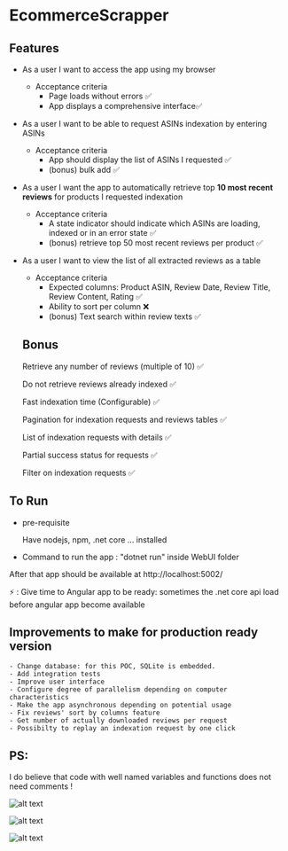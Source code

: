 # EcommerceScrapper

## Features

- As a user I want to access the app using my browser
    - Acceptance criteria
        - Page loads without errors ✅
        - App displays a comprehensive interface✅
- As a user I want to be able to request ASINs indexation by entering ASINs
    - Acceptance criteria
        - App should display the list of ASINs I requested ✅
        - (bonus) bulk add ✅
- As a user I want the app to automatically retrieve top **10 most recent reviews** for products I requested indexation
    - Acceptance criteria
        - A state indicator should indicate which ASINs are loading, indexed or in an error state ✅
        - (bonus) retrieve top 50 most recent reviews per product ✅
- As a user I want to view the list of all extracted reviews as a table
    - Acceptance criteria
        - Expected columns: Product ASIN, Review Date, Review Title, Review Content, Rating ✅
        - Ability to sort per column ❌
        - (bonus) Text search within review texts ✅
        
  ## Bonus
   
    Retrieve any number of reviews (multiple of 10) ✅

    Do not retrieve reviews already indexed ✅
    
    Fast indexation time (Configurable) ✅
    
    Pagination for indexation requests and reviews tables ✅
    
    List of indexation requests with details ✅
    
    Partial success status for requests ✅
    
    Filter on indexation requests ✅
    
    
    
    
## To Run

  - pre-requisite
  
      Have nodejs, npm, .net core ... installed
      
      
  - Command to run the app : "dotnet run" inside WebUI folder
  
  After that app should be available at http://localhost:5002/
  
  ⚡ : Give time to Angular app to be ready: sometimes the .net core api load before angular app become available
  
  
  
  ## Improvements to make for production ready version
  
    - Change database: for this POC, SQLite is embedded.
    - Add integration tests
    - Improve user interface
    - Configure degree of parallelism depending on computer characteristics
    - Make the app asynchronous depending on potential usage
    - Fix reviews' sort by columns feature
    - Get number of actually downloaded reviews per request
    - Possibilty to replay an indexation request by one click

## PS:

I do believe that code with well named variables and functions does not need comments !

![alt text](https://github.com/momar07005/EcommerceScrapper/blob/master/DemoPictures/RequestCreation.PNG?raw=true)

![alt text](https://github.com/momar07005/EcommerceScrapper/blob/master/DemoPictures/RequestsList.PNG?raw=true)

![alt text](https://github.com/momar07005/EcommerceScrapper/blob/master/DemoPictures/ReviewsList.PNG?raw=true)


